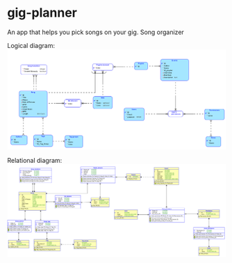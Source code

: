# gig-planner
An app that helps you pick songs on your gig. Song organizer

Logical diagram:
![Logical diagram.png](https://github.com/GWEiRDNA/gig-planner/blob/main/Logical%20diagram.png?raw=true)

Relational diagram:
![Logical diagram.png](https://github.com/GWEiRDNA/gig-planner/blob/main/Relational%20diagram.png?raw=true)
